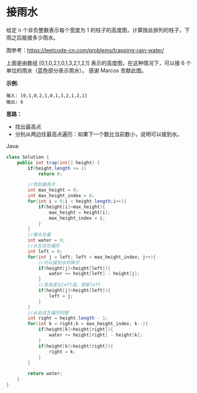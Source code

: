 # 接雨水

给定 n 个非负整数表示每个宽度为 1 的柱子的高度图，计算按此排列的柱子，下雨之后能接多少雨水。

图参考：https://leetcode-cn.com/problems/trapping-rain-water/

上面是由数组 [0,1,0,2,1,0,1,3,2,1,2,1] 表示的高度图，在这种情况下，可以接 6 个单位的雨水（蓝色部分表示雨水）。 感谢 Marcos 贡献此图。

**示例:**
```
输入: [0,1,0,2,1,0,1,3,2,1,2,1]
输出: 6
```

**思路：**
- 找出最高点
- 分别从两边往最高点遍历：如果下一个数比当前数小，说明可以接到水。

Java:
```java
class Solution {
    public int trap(int[] height) {
        if(height.length <= 1)
            return 0;

        //找到最高点
        int max_height = 0;
        int max_height_index = 0;
        for(int i = 0;i < height.length;i++){
            if(height[i]>max_height){
                max_height = height[i];
                max_height_index = i;
            }
        }
        //接水总量
        int water = 0;
        //从左往右遍历
        int left = 0;
        for(int j = left; left < max_height_index; j++){
            //可以接到水的情况
            if(height[j]<height[left]){
                water += height[left] - height[j];
            }
            //若高度比left高，更新left
            if(height[j]>height[left]){
                left = j;
            }
        }
        //从右往左遍历同理
        int right = height.length - 1;
        for(int k = right;k > max_height_index; k--){
            if(height[k]<height[right]){
                water += height[right] - height[k];
            }
            if(height[k]>height[right]){
                right = k;
            }
        }

        return water;
    }
}
```
